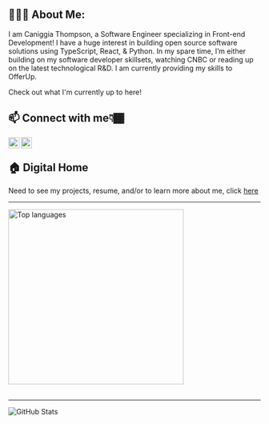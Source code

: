 <!-- Text Under Headline -->
## 👨🏾‍💻 About Me:
I am Caniggia Thompson, a Software Engineer specializing in Front-end Development! I have a huge interest in building open source software solutions using TypeScript, React, & Python. In my spare time, I’m either building on my software developer skillsets, watching CNBC or reading up on the latest technological R&D. I am currently providing my skills to OfferUp. 

Check out what I'm currently up to here!

<!-- Other Links I Want To Share With Viewers -->
## 📫 Connect with me👇🏾 

<a href="https://twitter.com/SKIP_Pharaoh">
  <img align="left" alt="Caniggia Thompson | Twitter" width="22px" src="https://avatars.githubusercontent.com/u/50278?s=200&v=4" />
</a>
<a href="https://www.linkedin.com/in/skippharaoh/">
  <img align="left" alt="Caniggia Thompson | LinkedIN" width="22px" src="https://avatars.githubusercontent.com/u/357098?s=200&v=4" />
</a>
<br/>

<!-- Link To My Main Site -->
## 🏠 Digital Home
Need to see my projects, resume, and/or to learn more about me, click [here](https://www.caniggiathompson.com/)



<hr>
<!-- Most Used Languages Infograph then Tools & Languages -->
<div align="left" >
  <img width="350" src="https://github-readme-stats.vercel.app/api/top-langs/?username=SkipPharaoh&layout=compact&theme=chartreuse-dark" alt="Top languages" />
</div>

<br/>

<hr>

<!-- Statistics -->
<div align="left" >
  <img src="https://github-readme-stats.vercel.app/api?username=skippharaoh&show_icons=true&theme=chartreuse-dark" alt="GitHub Stats" />
</div>

<!--
**SkipPharaoh/SkipPharaoh** is a ✨ _special_ ✨ repository because its `README.md` (this file) appears on your GitHub profile.

Here are some ideas to get you started:

- 🔭 I’m currently working on ...
- 🌱 I’m currently learning ...
- 👯 I’m looking to collaborate on ...
- 🤔 I’m looking for help with ...
- 💬 Ask me about ...
- 📫 How to reach me: ...
- 😄 Pronouns: ...
- ⚡ Fun fact: ...
-->
